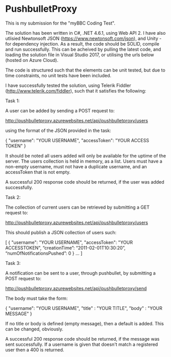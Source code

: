 # PushbulletProxy

This is my submission for the "myBBC Coding Test".

The solution has been written in C#, .NET 4.6.1, using Web API 2. I have also utlisied Newtonsoft JSON (https://www.newtonsoft.com/json), and Unity - for dependency injection. As a result, the code should be SOLID, compile and run successfully. This can be acheived by pulling the latest code, and loading the solution file in Visual Studio 2017, or utilising the urls below (hosted on Azure Cloud).

The code is structured such that the elements can be unit tested, but due to time constraints, no unit tests have been included.

I have successfully tested the solution, using Telerik Fiddler (http://www.telerik.com/fiddler), such that it satisfies the following:

Task 1: 

A user can be added by sending a POST request to: 

http://pushbulletproxy.azurewebsites.net/api/pushbulletproxy/users

using the format of the JSON provided in the task:
  
{
  "username": "YOUR USERNAME",
  "accessToken": "YOUR ACCESS TOKEN"
}

It should be noted all users added will only be available for the uptime of the server. The users collection is held in memory, as a list. Users must have a non-empty username, must not have a duplicate username, and an accessToken that is not empty.

A successful 200 response code should be returned, if the user was added successfully.

Task 2:

The collection of current users can be retrieved by submitting a GET request to: 

http://pushbulletproxy.azurewebsites.net/api/pushbulletproxy/users

This should publish a JSON collection of users such:

[
{
"username": "YOUR USERNAME",
"accessToken": "YOUR ACCESSTOKEN",
“creationTime”: “2011-02-01T10:30:20”,
“numOfNotificationsPushed”: 0
}
...
]

Task 3: 

A notification can be sent to a user, through pushbullet, by submitting a POST request to: 

http://pushbulletproxy.azurewebsites.net/api/pushbulletproxy/send

The body must take the form:
  
{
  "username": "YOUR USERNAME",
  "title" : "YOUR TITLE",
  "body" : "YOUR MESSAGE"
}

If no title or body is defined (empty message), then a default is added. This can be changed, obviously.

A successful 200 response code should be returned, if the message was sent successfully. If a username is given that doesn't match a registered user then a 400 is returned.
